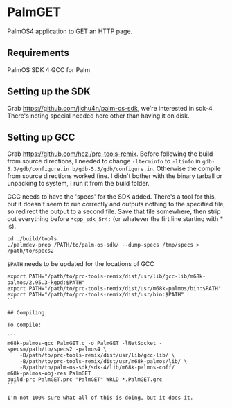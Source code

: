# PalmGET
PalmOS4 application to GET an HTTP page.

## Requirements

PalmOS SDK 4
GCC for Palm

## Setting up the SDK

Grab https://github.com/jichu4n/palm-os-sdk, we're interested in sdk-4. There's noting special needed here other than having it on disk.

## Setting up GCC

Grab https://github.com/hezi/prc-tools-remix. Before following the build from source directions, I needed to change `-lterminfo` to `-ltinfo` in `gdb-5.3/gdb/configure.in b/gdb-5.3/gdb/configure.in`. Otherwise the compile from source directions worked fine. I didn't bother with the binary tarball or unpacking to system, I run it from the build folder.

GCC needs to have the 'specs' for the SDK added. There's a tool for this, but it doesn't seem to run correctly and outputs nothing to the specified file, so redirect the output to a second file. Save that file somewhere, then strip out everything before `*cpp_sdk_5r4:` (or whatever the firt line starting with * is).

```
cd ./build/tools
./palmdev-prep /PATH/to/palm-os-sdk/ --dump-specs /tmp/specs > /path/to/specs2
```

`$PATH` needs to be updated for the locations of GCC

````
export PATH="/path/to/prc-tools-remix/dist/usr/lib/gcc-lib/m68k-palmos/2.95.3-kgpd:$PATH"
export PATH="/path/to/prc-tools-remix/dist/usr/m68k-palmos/bin:$PATH"
export PATH="/path/to/prc-tools-remix/dist/usr/bin:$PATH"
```

## Compiling

To compile:

```
m68k-palmos-gcc PalmGET.c -o PalmGET -lNetSocket -specs=/path/to/specs2 -palmos4 \
    -B/path/to/prc-tools-remix/dist/usr/lib/gcc-lib/ \
    -B/path/to/prc-tools-remix/dist/usr/m68k-palmos/lib/ \
    -B/path/to/palm-os-sdk/sdk-4/lib/m68k-palmos-coff/
m68k-palmos-obj-res PalmGET
build-prc PalmGET.prc "PalmGET" WRLD *.PalmGET.grc
```

I'm not 100% sure what all of this is doing, but it does it.
